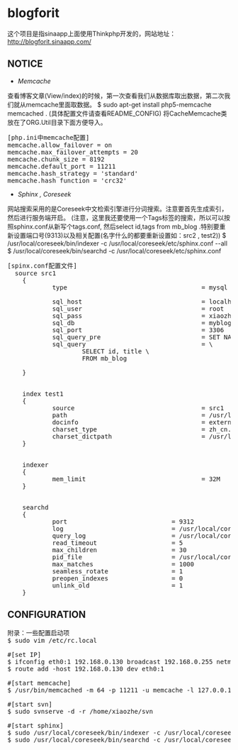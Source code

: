 blogforit
=========

这个项目是指sinaapp上面使用Thinkphp开发的，网站地址：http://blogforit.sinaapp.com/ 

NOTICE
------------

* *Memcache*

查看博客文章(View/index)的时候，第一次查看我们从数据库取出数据，第二次我们就从memcache里面取数据。
$ sudo apt-get install php5-memcache  memcached . (具体配置文件请查看README_CONFIG)
将CacheMemcache类放在了ORG.Util目录下面方便导入。
<pre>
[php.ini中memcache配置]
memcache.allow_failover = on
memcache.max_failover_attempts = 20
memcache.chunk_size = 8192
memcache.default_port = 11211
memcache.hash_strategy = 'standard'
memcache.hash_function = 'crc32'
</pre>


* *Sphinx , Coreseek*

网站搜索采用的是Coreseek中文检索引擎进行分词搜索。注意要首先生成索引，然后进行服务端开启。
(注意，这里我还要使用一个Tags标签的搜索，所以可以按照sphinx.conf从新写个tags.conf,
然后select id,tags from mb_blog .特别要重新设置端口号(9313)以及相关配置(名字什么的都要重新设置如：src2 , test2))
$ /usr/local/coreseek/bin/indexer -c /usr/local/coreseek/etc/sphinx.conf --all
$ /usr/local/coreseek/bin/searchd -c /usr/local/coreseek/etc/sphinx.conf
<pre>
[spinx.conf配置文件]
  source src1
	{
	        type                                    = mysql
	
	        sql_host                                = localhost
	        sql_user                                = root
	        sql_pass                                = xiaozhe
	        sql_db                                  = myblog
	        sql_port                                = 3306  # optional, default is 3306
	        sql_query_pre                           = SET NAMES utf8
	        sql_query                               = \
	                SELECT id, title \
	                FROM mb_blog
	
	}
	
	
	index test1
	{
	        source                                  = src1
	        path                                    = /usr/local/coreseek/var/data/test1
	        docinfo                        	        = extern
	        charset_type                    		= zh_cn.utf-8
	        charset_dictpath               		 	= /usr/local/mmseg3/data
	}
	
	
	indexer
	{
	        mem_limit                               = 32M
	}
	
	
	searchd
	{
	        port                            = 9312
	        log                             = /usr/local/coreseek/var/log/searchd.log
	        query_log                       = /usr/local/coreseek/var/log/query.log
	        read_timeout                    = 5
	        max_children                    = 30
	        pid_file                        = /usr/local/coreseek/var/log/searchd.pid
	        max_matches                     = 1000
	        seamless_rotate                 = 1
	        preopen_indexes                 = 0
	        unlink_old                      = 1
	}
</pre>


CONFIGURATION
----------------

<pre>
附录：一些配置启动项
$ sudo vim /etc/rc.local

#[set IP]
$ ifconfig eth0:1 192.168.0.130 broadcast 192.168.0.255 netmask 255.255.255.0 up
$ route add -host 192.168.0.130 dev eth0:1

#[start memcache]
$ /usr/bin/memcached -m 64 -p 11211 -u memcache -l 127.0.0.1

#[start svn]
$ sudo svnserve -d -r /home/xiaozhe/svn

#[start sphinx]
$ sudo /usr/local/coreseek/bin/indexer -c /usr/local/coreseek/etc/sphinx.conf --all
$ sudo /usr/local/coreseek/bin/searchd -c /usr/local/coreseek/etc/sphinx.conf 

</pre>
